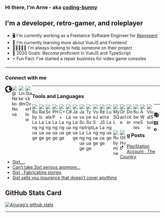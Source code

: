 ### Hi there, I'm Arne - aka [coding-bunny][website]

## I'm a developer, retro-gamer, and roleplayer

- 🖥️ I'm currently working as a Freelance Software Engineer for [Represent][Represent]
- 🌱 I'm currently learning more about VueJS and Frontend
- 🧑🏿‍🤝‍🧑🏽 I'm always looking to help someone on their project
- 🥅 2020 Goals: Become proficient in VueJS and TypeScript
- ⚡ Fun Fact: I've started a repair business for video game consoles

---
### Connect with me

[<img align="left" alt="https://codingbunny.wordpress.com/" width="22px" src="https://raw.githubusercontent.com/iconic/open-iconic/master/svg/globe.svg" />][website]
[<img align="left" alt="@NekoNova" width="22px" src="https://cdn.jsdelivr.net/npm/simple-icons@v3/icons/twitter.svg" />][Twitter]
[<img align="left" alt="LinkedIn" width="22px" src="https://cdn.jsdelivr.net/npm/simple-icons@3.4.0/icons/linkedin.svg" />][LinkedIn]
[<img align="left" alt="StackOverflow" width="22px" src="https://cdn.jsdelivr.net/npm/simple-icons@3.4.0/icons/stackoverflow.svg" />][StackOverflow]

---
### Tools and Languages

[<img align="left" alt="Ruby Language" width="22px" src="https://cdn.jsdelivr.net/npm/simple-icons@3.4.0/icons/ruby.svg" />][Ruby]
[<img align="left" alt="Rails Language" width="22px" src="https://cdn.jsdelivr.net/npm/simple-icons@3.4.0/icons/rubyonrails.svg" />][Rails]
[<img align="left" alt="Scala Language" width="22px" src="https://cdn.jsdelivr.net/npm/simple-icons@3.4.0/icons/scala.svg" />][Scala]
[<img align="left" alt="PHP Language" width="22px" src="https://cdn.jsdelivr.net/npm/simple-icons@3.4.0/icons/php.svg" />][PHP]
[<img align="left" alt="C++ Language" width="22px" src="https://cdn.jsdelivr.net/npm/simple-icons@3.4.0/icons/cplusplus.svg" />][C++]
[<img align="left" alt="C# Language" width="22px" src="https://cdn.jsdelivr.net/npm/simple-icons@3.4.0/icons/csharp.svg" />][C#]
[<img align="left" alt="Java Language" width="22px" src="https://cdn.jsdelivr.net/npm/simple-icons@3.4.0/icons/java.svg" />][Java]
[<img align="left" alt="JavaScript Language" width="22px" src="https://cdn.jsdelivr.net/npm/simple-icons@3.4.0/icons/javascript.svg" />][JavaScript]
[<img align="left" alt="TypeScript Language" width="22px" src="https://cdn.jsdelivr.net/npm/simple-icons@3.4.0/icons/typescript.svg" />][TypeScript]
[<img align="left" alt="VueJS Language" width="22px" src="https://cdn.jsdelivr.net/npm/simple-icons@3.4.0/icons/vue-dot-js.svg" />][VueJS]
[<img align="left" alt="ReactJS Language" width="22px" src="https://cdn.jsdelivr.net/npm/simple-icons@3.4.0/icons/react.svg" />][ReactJS]
[<img align="left" alt="Lua Language" width="22px" src="https://cdn.jsdelivr.net/npm/simple-icons@3.4.0/icons/lua.svg" />][Lua]

[<img align="left" alt="MySQL" width="22px" src="https://cdn.jsdelivr.net/npm/simple-icons@3.4.0/icons/mysql.svg" />][MySQL]
[<img align="left" alt="Oracle" width="22px" src="https://cdn.jsdelivr.net/npm/simple-icons@3.4.0/icons/oracle.svg" />][Oracle]
[<img align="left" alt="Docker" width="22px" src="https://cdn.jsdelivr.net/npm/simple-icons@3.4.0/icons/docker.svg" />][Docker]
[<img align="left" alt="Kubernetes" width="22px" src="https://cdn.jsdelivr.net/npm/simple-icons@3.4.0/icons/kubernetes.svg" />][Kubernetes]
[<img align="left" alt="AWS" width="22px" src="https://cdn.jsdelivr.net/npm/simple-icons@3.4.0/icons/amazonaws.svg" />][AWS]

[<img align="left" alt="ViualStudio" width="22px" src="https://cdn.jsdelivr.net/npm/simple-icons@3.4.0/icons/visualstudio.svg" />][VisualStudio]
[<img align="left" alt="Rubymine" width="22px" src="https://cdn.jsdelivr.net/npm/simple-icons@3.4.0/icons/jetbrains.svg" />][Rubymine]
[<img align="left" alt="GitHub" width="22px" src="https://cdn.jsdelivr.net/npm/simple-icons@3.4.0/icons/github.svg" />][GitHub]

---
### 📚 Blog Posts

<!-- BLOG-POST-LIST:START -->
- [PlayStation Account : The Country](https://codingbunny.wordpress.com/2020/05/04/playstation-account-the-country/)
- [Sixt….](https://codingbunny.wordpress.com/2019/08/22/sixt/)
- [Can’t take Sixt serious anymore…](https://codingbunny.wordpress.com/2019/08/13/cant-take-sixt-serious-anymore/)
- [Sixt : Fabricating stories](https://codingbunny.wordpress.com/2019/08/09/sixt-fabricating-stories/)
- [Sixt sells you insurance that doesn’t cover anything](https://codingbunny.wordpress.com/2019/08/07/sixt-sells-you-insurance-that-doesnt-cover-anything/)
<!-- BLOG-POST-LIST:END -->


## GitHub Stats Card
[![Anurag's github stats](https://github-readme-stats.vercel.app/api?username=coding-bunny)](https://github.com/anuraghazra/github-readme-stats)

---
[website]: https://codingbunny.wordpress.com
[Represent]: https://represent.com
[Twitter]: https://twitter.com/NekoNova
[LinkedIn]: https://www.linkedin.com/in/arnedeherdt/
[StackOverflow]: https://stackoverflow.com/users/518500/codingbunny

[Ruby]: https://www.ruby-lang.org/en/
[Rails]: https://rubyonrails.org/
[Scala]: https://www.scala-lang.org/
[PHP]: https://www.php.net/
[C++]: http://www.cplusplus.com/
[C#]: https://docs.microsoft.com/en-us/dotnet/csharp/
[Java]: https://java.com
[JavaScript]: https://www.javascript.com/
[TypeScript]: https://www.typescriptlang.org/
[VueJS]: https://vuejs.org/
[ReactJS]: https://reactjs.org/
[Lua]: http://www.lua.org/

[MySQL]: https://www.mysql.com/
[Oracle]: https://www.oracle.com/index.html
[Docker]: https://www.docker.com/
[Kubernetes]: https://kubernetes.io/
[AWS]: https://aws.amazon.com/
[GitHub]: https://github.com/coding-bunny

[VisualStudio]: https://visualstudio.microsoft.com/
[Rubymine]: https://www.jetbrains.com/ruby/